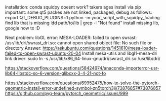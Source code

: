 installation:
conda squidpy doesnt work? takers ages
install via pip
important: some qt5 packes are not linked, packaged, debug as follows:
export QT_DEBUG_PLUGINS=1
python -m your_script_with_squidpy_loading
find lib that is missing 
ldd path/to/lib | grep -i "Not found"
install missing lib, google how to :D


Next problem: libGL error: 
MESA-LOADER: failed to open swrast: /usr/lib/dri/swrast_dri.so: cannot open shared object file: No such file or directory
Answer: https://askubuntu.com/questions/1451610/mesa-loader-failed-to-open-swrast-ubuntu-20-04
Install mesa-utils and libgl1-mesa-dri
link driver: sudo ln -s /usr/lib/x86_64-linux-gnu/dri/swrast_dri.so /usr/lib/dri/

https://stackoverflow.com/questions/58424974/anaconda-importerror-usr-lib64-libstdc-so-6-version-glibcxx-3-4-21-not-fo


https://stackoverflow.com/questions/69952475/how-to-solve-the-pytorch-geometric-install-error-undefined-symbol-zn5torch3ji/73876857#73876857
https://github.com/pyg-team/pytorch_geometric/issues/999